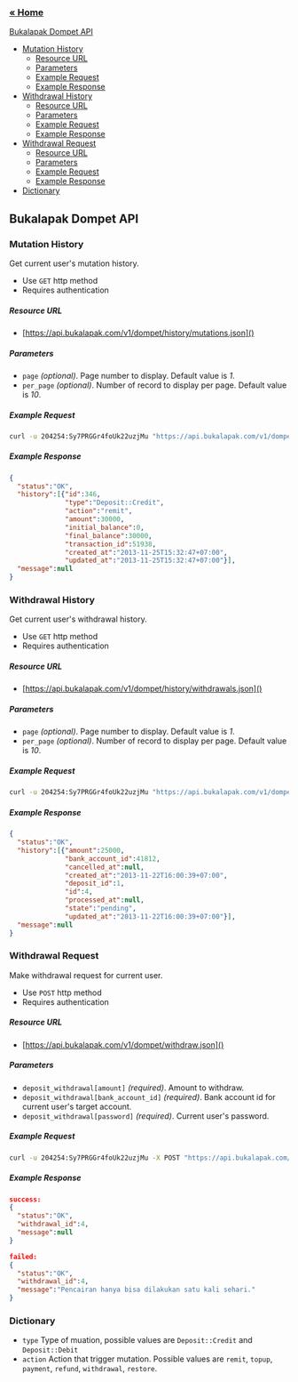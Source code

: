 ### [&laquo; Home](README.md)

[Bukalapak Dompet API](#bukalapak-dompet-api)
- [Mutation History](#mutation-history)
  - [Resource URL](#resource-url)
  - [Parameters](#parameters)
  - [Example Request](#example-request)
  - [Example Response](#example-response)
- [Withdrawal History](#withdrawal-history)
  - [Resource URL](#resource-url)
  - [Parameters](#parameters)
  - [Example Request](#example-request)
  - [Example Response](#example-response)
- [Withdrawal Request](#withdrawal-request)
  - [Resource URL](#resource-url)
  - [Parameters](#parameters)
  - [Example Request](#example-request)
  - [Example Response](#example-response)
- [Dictionary](#dictionary)

## Bukalapak Dompet API

### Mutation History
Get current user's mutation history.
+ Use `GET` http method
+ Requires authentication

##### Resource URL
+ [https://api.bukalapak.com/v1/dompet/history/mutations.json]()

##### Parameters
+ `page` *(optional)*. Page number to display. Default value is *1*.
+ `per_page` *(optional)*. Number of record to display per page. Default value is *10*.

##### Example Request
````sh
curl -u 204254:Sy7PRGGr4foUk22uzjMu "https://api.bukalapak.com/v1/dompet/history/mutations.json?page=1&per_page=1"

````

##### Example Response
````json
{
  "status":"OK",
  "history":[{"id":346,
              "type":"Deposit::Credit",
              "action":"remit",
              "amount":30000,
              "initial_balance":0,
              "final_balance":30000,
              "transaction_id":51938,
              "created_at":"2013-11-25T15:32:47+07:00",
              "updated_at":"2013-11-25T15:32:47+07:00"}],
  "message":null
}
````

### Withdrawal History
Get current user's withdrawal history.
+ Use `GET` http method
+ Requires authentication

##### Resource URL
+ [https://api.bukalapak.com/v1/dompet/history/withdrawals.json]()

##### Parameters
+ `page` *(optional)*. Page number to display. Default value is *1*.
+ `per_page` *(optional)*. Number of record to display per page. Default value is *10*.

##### Example Request
````sh
curl -u 204254:Sy7PRGGr4foUk22uzjMu "https://api.bukalapak.com/v1/dompet/history/withdrawals.json?page=1&per_page=1"

````

##### Example Response
````json
{
  "status":"OK",
  "history":[{"amount":25000,
              "bank_account_id":41812,
              "cancelled_at":null,
              "created_at":"2013-11-22T16:00:39+07:00",
              "deposit_id":1,
              "id":4,
              "processed_at":null,
              "state":"pending",
              "updated_at":"2013-11-22T16:00:39+07:00"}],
  "message":null
}
````

### Withdrawal Request
Make withdrawal request for current user.
+ Use `POST` http method
+ Requires authentication

##### Resource URL
+ [https://api.bukalapak.com/v1/dompet/withdraw.json]()

##### Parameters
+ `deposit_withdrawal[amount]` *(required)*. Amount to withdraw.
+ `deposit_withdrawal[bank_account_id]` *(required)*. Bank account id for current user's target account.
+ `deposit_withdrawal[password]` *(required)*. Current user's password.

##### Example Request
````sh
curl -u 204254:Sy7PRGGr4foUk22uzjMu -X POST "https://api.bukalapak.com/v1/dompet/withdraw.json" --data "deposit_withdrawal[amount]=25000&deposit_withdrawal[bank_account_id]=41812&deposit_withdrawal[password]=testing1234"

````

##### Example Response
````json
success:
{
  "status":"OK",
  "withdrawal_id":4,
  "message":null
}

failed:
{
  "status":"OK",
  "withdrawal_id":4,
  "message":"Pencairan hanya bisa dilakukan satu kali sehari."
}

````

### Dictionary
- `type` Type of muation, possible values are `Deposit::Credit` and `Deposit::Debit`
- `action` Action that trigger mutation. Possible values are  `remit`, `topup`, `payment`, `refund`, `withdrawal`, `restore`. 
